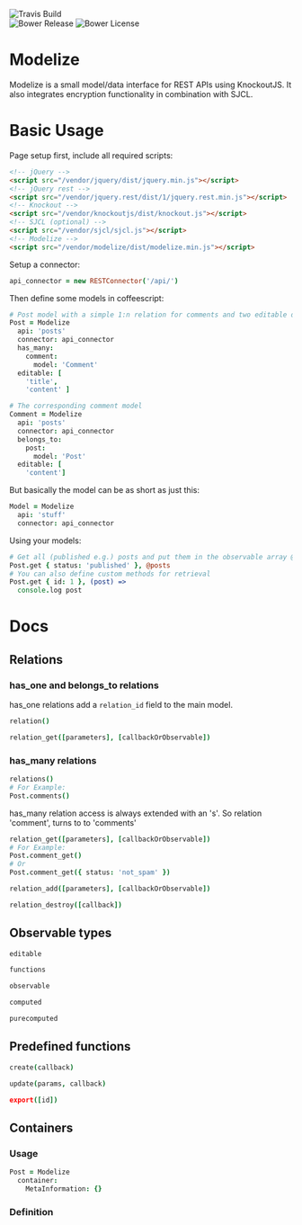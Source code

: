 ![Travis Build](https://img.shields.io/travis/Brainsware/modelize/master.svg)  
![Bower Release](https://img.shields.io/bower/v/modelize.svg) ![Bower License](https://img.shields.io/bower/l/modelize.svg)

# Modelize

Modelize is a small model/data interface for REST APIs using KnockoutJS. It also integrates encryption functionality in combination with SJCL.


# Basic Usage

Page setup first, include all required scripts:

```html
<!-- jQuery -->
<script src="/vendor/jquery/dist/jquery.min.js"></script>
<!-- jQuery rest -->
<script src="/vendor/jquery.rest/dist/1/jquery.rest.min.js"></script>
<!-- Knockout -->
<script src="/vendor/knockoutjs/dist/knockout.js"></script>
<!-- SJCL (optional) -->
<script src="/vendor/sjcl/sjcl.js"></script>
<!-- Modelize -->
<script src="/vendor/modelize/dist/modelize.min.js"></script>
```

Setup a connector:

```coffee
api_connector = new RESTConnector('/api/')
```

Then define some models in coffeescript:

```coffee
# Post model with a simple 1:n relation for comments and two editable data fields
Post = Modelize
  api: 'posts'
  connector: api_connector
  has_many:
    comment:
      model: 'Comment'
  editable: [
    'title',
    'content' ]

# The corresponding comment model
Comment = Modelize
  api: 'posts'
  connector: api_connector
  belongs_to:
    post:
      model: 'Post'
  editable: [
    'content']
```

But basically the model can be as short as just this:

```coffee
Model = Modelize
  api: 'stuff'
  connector: api_connector
```

Using your models:

```coffee
# Get all (published e.g.) posts and put them in the observable array @posts
Post.get { status: 'published' }, @posts
# You can also define custom methods for retrieval
Post.get { id: 1 }, (post) =>
  console.log post
```

# Docs

## Relations

### has_one and belongs_to relations

has_one relations add a ```relation_id``` field to the main model.

```coffee
relation()
```

```coffee
relation_get([parameters], [callbackOrObservable])
```

### has_many relations

```coffee
relations()
# For Example:
Post.comments()
```

has_many relation access is always extended with an 's'. So relation 'comment', turns to to 'comments'

```coffee
relation_get([parameters], [callbackOrObservable])
# For Example:
Post.comment_get()
# Or
Post.comment_get({ status: 'not_spam' })
```

```coffee
relation_add([parameters], [callbackOrObservable])
```

```coffee
relation_destroy([callback])
```

## Observable types

```coffee
editable
```

```coffee
functions
```

```coffee
observable
```

```coffee
computed
```

```coffee
purecomputed
```

## Predefined functions

```coffee
create(callback)
```

```coffee
update(params, callback)
```

```coffee
export([id])
```

## Containers

### Usage

```coffee
Post = Modelize
  container:
    MetaInformation: {}
```

### Definition
